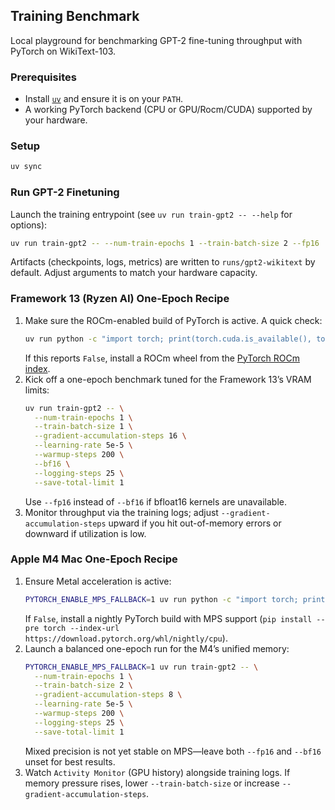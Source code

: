 ## Training Benchmark

Local playground for benchmarking GPT-2 fine-tuning throughput with PyTorch on WikiText-103.

### Prerequisites
- Install [`uv`](https://docs.astral.sh/uv/) and ensure it is on your `PATH`.
- A working PyTorch backend (CPU or GPU/Rocm/CUDA) supported by your hardware.

### Setup
```bash
uv sync
```

### Run GPT-2 Finetuning
Launch the training entrypoint (see `uv run train-gpt2 -- --help` for options):
```bash
uv run train-gpt2 -- --num-train-epochs 1 --train-batch-size 2 --fp16
```

Artifacts (checkpoints, logs, metrics) are written to `runs/gpt2-wikitext` by default. Adjust arguments to match your hardware capacity.

### Framework 13 (Ryzen AI) One-Epoch Recipe
1. Make sure the ROCm-enabled build of PyTorch is active. A quick check:
   ```bash
   uv run python -c "import torch; print(torch.cuda.is_available(), torch.cuda.get_device_name(0))"
   ```
   If this reports `False`, install a ROCm wheel from the [PyTorch ROCm index](https://pytorch.org/get-started/locally/).
2. Kick off a one-epoch benchmark tuned for the Framework 13’s VRAM limits:
   ```bash
   uv run train-gpt2 -- \
     --num-train-epochs 1 \
     --train-batch-size 1 \
     --gradient-accumulation-steps 16 \
     --learning-rate 5e-5 \
     --warmup-steps 200 \
     --bf16 \
     --logging-steps 25 \
     --save-total-limit 1
   ```
   Use `--fp16` instead of `--bf16` if bfloat16 kernels are unavailable.
3. Monitor throughput via the training logs; adjust `--gradient-accumulation-steps` upward if you hit out-of-memory errors or downward if utilization is low.

### Apple M4 Mac One-Epoch Recipe
1. Ensure Metal acceleration is active:
   ```bash
   PYTORCH_ENABLE_MPS_FALLBACK=1 uv run python -c "import torch; print(torch.backends.mps.is_available())"
   ```
   If `False`, install a nightly PyTorch build with MPS support (`pip install --pre torch --index-url https://download.pytorch.org/whl/nightly/cpu`).
2. Launch a balanced one-epoch run for the M4’s unified memory:
   ```bash
   PYTORCH_ENABLE_MPS_FALLBACK=1 uv run train-gpt2 -- \
     --num-train-epochs 1 \
     --train-batch-size 2 \
     --gradient-accumulation-steps 8 \
     --learning-rate 5e-5 \
     --warmup-steps 200 \
     --logging-steps 25 \
     --save-total-limit 1
   ```
   Mixed precision is not yet stable on MPS—leave both `--fp16` and `--bf16` unset for best results.
3. Watch `Activity Monitor` (GPU history) alongside training logs. If memory pressure rises, lower `--train-batch-size` or increase `--gradient-accumulation-steps`.
